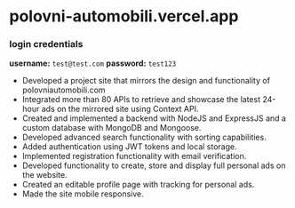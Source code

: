 ﻿# polovni-automobili.vercel.app

 
### login credentials

**username:** ```test@test.com```
**password:** ```test123```

- Developed a project site that mirrors the design and functionality of polovniautomobili.com
- Integrated more than 80 APIs to retrieve and showcase the latest 24-hour ads on the mirrored site using Context API.
- Created and implemented a backend with NodeJS and ExpressJS and a custom database with MongoDB and Mongoose.
- Developed advanced search functionality with sorting capabilities.
- Added authentication using JWT tokens and local storage.
- Implemented registration functionality with email verification.
- Developed functionality to create, store and display full personal ads on the website.
- Created an editable profile page with tracking for personal ads.
- Made the site mobile responsive.
